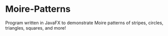 # Moire-Patterns
Program written in JavaFX to demonstrate Moire patterns of stripes, circles, triangles, squares, and more!
